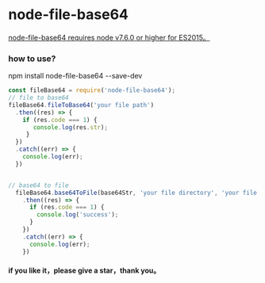 # node-file-base64

<u>node-file-base64 requires node v7.6.0 or higher for ES2015。</u>

### **how to use?**

npm install  node-file-base64 --save-dev

```javascript
const fileBase64 = require('node-file-base64');
// file to base64
fileBase64.fileToBase64('your file path')
  .then((res) => { 
    if (res.code === 1) {
       console.log(res.str);
     }
  })
  .catch((err) => {
    console.log(err);
  })


// base64 to file
  fileBase64.base64ToFile(base64Str, 'your file directory', 'your file name')
    .then((res) => {
      if (res.code === 1) {
        console.log('success');
      }
    })
    .catch((err) => {
      console.log(err);
    })
```

#### if you like it，please give a star，thank you。
